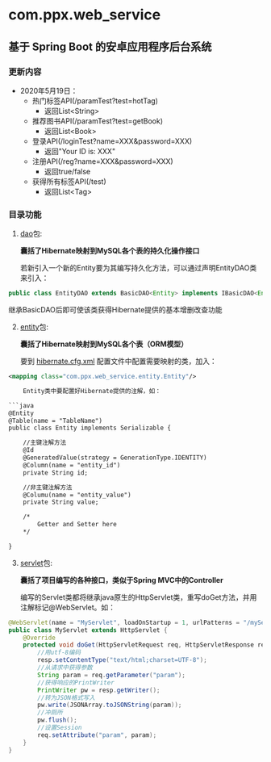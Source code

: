 # com.ppx.web_service

## 基于 Spring Boot 的安卓应用程序后台系统

### 更新内容
- 2020年5月19日：
  - 热门标签API(/paramTest?test=hotTag) 
    - 返回List\<String>
  - 推荐图书API(/paramTest?test=getBook) 
    - 返回List\<Book>
  - 登录API(/loginTest?name=XXX&password=XXX) 
    - 返回"Your ID is: XXX"
  - 注册API(/reg?name=XXX&password=XXX) 
    - 返回true/false
  - 获得所有标签API(/test) 
    - 返回List\<Tag>

### 目录功能

1. [dao](src/main/java/com/ppx/web_service/dao)包:

    **囊括了Hibernate映射到MySQL各个表的持久化操作接口**

    若新引入一个新的Entity要为其编写持久化方法，可以通过声明EntityDAO类来引入：

```java
public class EntityDAO extends BasicDAO<Entity> implements IBasicDAO<Entity> {}
```

继承BasicDAO后即可使该类获得Hibernate提供的基本增删改查功能

2. [entity](src/main/java/com/ppx/web_service/entity)包:

    **囊括了Hibernate映射到MySQL各个表（ORM模型）**

    要到 [hibernate.cfg.xml](src/main/resources/hibernate.cfg.xml) 配置文件中配置需要映射的类，加入：
```xml
<mapping class="com.ppx.web_service.entity.Entity"/>

    Entity类中要配置好Hibernate提供的注解，如：

```java
@Entity
@Table(name = "TableName")
public class Entity implements Serializable {

    //主键注解方法
    @Id
    @GeneratedValue(strategy = GenerationType.IDENTITY)
	@Column(name = "entity_id")
    private String id;

    //非主键注解方法
    @Columu(name = "entity_value")
    private String value;

    /*
        Getter and Setter here
    */

}
```

3. [servlet](src/main/java/com/ppx/web_service/servlet)包:

    **囊括了项目编写的各种接口，类似于Spring MVC中的Controller**

    编写的Servlet类都将继承java原生的HttpServlet类，重写doGet方法，并用注解标记@WebServlet。如：

```java
@WebServlet(name = "MyServlet", loadOnStartup = 1, urlPatterns = "/myServlet")
public class MyServlet extends HttpServlet {
    @Override
	protected void doGet(HttpServletRequest req, HttpServletResponse resp) throws ServletException, IOException {
        //用utf-8编码
        resp.setContentType("text/html;charset=UTF-8");
        //从请求中获得参数
        String param = req.getParameter("param");
        //获得响应的PrintWriter
        PrintWriter pw = resp.getWriter();
        //转为JSON格式写入
        pw.write(JSONArray.toJSONString(param));
        //冲厕所
        pw.flush();
        //设置Session
        req.setAttribute("param", param);
    }
}
```
